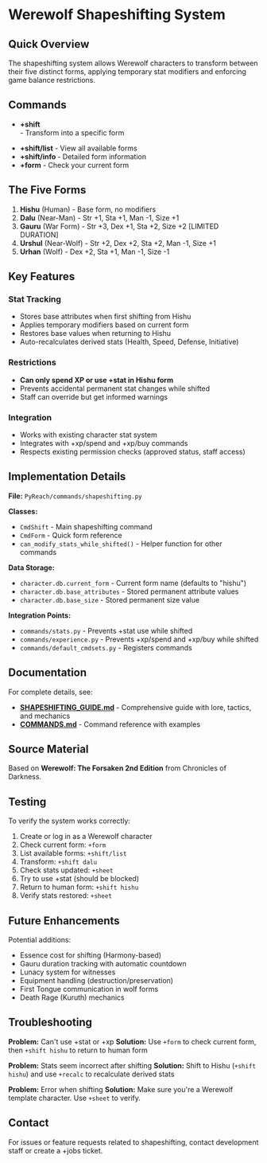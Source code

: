 # Werewolf Shapeshifting System

## Quick Overview

The shapeshifting system allows Werewolf characters to transform between their five distinct forms, applying temporary stat modifiers and enforcing game balance restrictions.

## Commands

- **+shift <form>** - Transform into a specific form
- **+shift/list** - View all available forms
- **+shift/info <form>** - Detailed form information
- **+form** - Check your current form

## The Five Forms

1. **Hishu** (Human) - Base form, no modifiers
2. **Dalu** (Near-Man) - Str +1, Sta +1, Man -1, Size +1
3. **Gauru** (War Form) - Str +3, Dex +1, Sta +2, Size +2 [LIMITED DURATION]
4. **Urshul** (Near-Wolf) - Str +2, Dex +2, Sta +2, Man -1, Size +1
5. **Urhan** (Wolf) - Dex +2, Sta +1, Man -1, Size -1

## Key Features

### Stat Tracking
- Stores base attributes when first shifting from Hishu
- Applies temporary modifiers based on current form
- Restores base values when returning to Hishu
- Auto-recalculates derived stats (Health, Speed, Defense, Initiative)

### Restrictions
- **Can only spend XP or use +stat in Hishu form**
- Prevents accidental permanent stat changes while shifted
- Staff can override but get informed warnings

### Integration
- Works with existing character stat system
- Integrates with +xp/spend and +xp/buy commands
- Respects existing permission checks (approved status, staff access)

## Implementation Details

**File:** `PyReach/commands/shapeshifting.py`

**Classes:**
- `CmdShift` - Main shapeshifting command
- `CmdForm` - Quick form reference
- `can_modify_stats_while_shifted()` - Helper function for other commands

**Data Storage:**
- `character.db.current_form` - Current form name (defaults to "hishu")
- `character.db.base_attributes` - Stored permanent attribute values
- `character.db.base_size` - Stored permanent size value

**Integration Points:**
- `commands/stats.py` - Prevents +stat use while shifted
- `commands/experience.py` - Prevents +xp/spend and +xp/buy while shifted
- `commands/default_cmdsets.py` - Registers commands

## Documentation

For complete details, see:
- **[SHAPESHIFTING_GUIDE.md](SHAPESHIFTING_GUIDE.md)** - Comprehensive guide with lore, tactics, and mechanics
- **[COMMANDS.md](../docs/COMMANDS.md)** - Command reference with examples

## Source Material

Based on **Werewolf: The Forsaken 2nd Edition** from Chronicles of Darkness.

## Testing

To verify the system works correctly:

1. Create or log in as a Werewolf character
2. Check current form: `+form`
3. List available forms: `+shift/list`
4. Transform: `+shift dalu`
5. Check stats updated: `+sheet`
6. Try to use +stat (should be blocked)
7. Return to human form: `+shift hishu`
8. Verify stats restored: `+sheet`

## Future Enhancements

Potential additions:
- Essence cost for shifting (Harmony-based)
- Gauru duration tracking with automatic countdown
- Lunacy system for witnesses
- Equipment handling (destruction/preservation)
- First Tongue communication in wolf forms
- Death Rage (Kuruth) mechanics

## Troubleshooting

**Problem:** Can't use +stat or +xp
**Solution:** Use `+form` to check current form, then `+shift hishu` to return to human form

**Problem:** Stats seem incorrect after shifting
**Solution:** Shift to Hishu (`+shift hishu`) and use `+recalc` to recalculate derived stats

**Problem:** Error when shifting
**Solution:** Make sure you're a Werewolf template character. Use `+sheet` to verify.

## Contact

For issues or feature requests related to shapeshifting, contact development staff or create a +jobs ticket.

